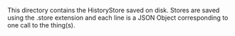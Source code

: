 This directory contains the HistoryStore saved on disk. Stores are saved using the .store extension and each line is a JSON Object corresponding to one call to the thing(s).